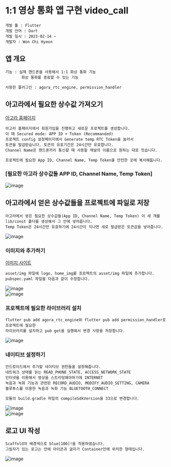 # 1:1 영상 통화 앱 구현 video_call

```
개발 툴 : Flutter
개발 언어 : Dart
개발 일시 : 2023-02-14 ~
개발자 : Won Chi Hyeon
```

## 앱 개요
```
기능 : 실제 핸드폰을 사용해서 1:1 화상 통화 기능
       화상 통화를 종료할 수 있는 기능
       
사용한 플러그인 : agora_rtc_engine, permission_handler
```

## 아고라에서 필요한 상수값 가져오기
[아고라 홈페이지](https://www.agora.io)
```
아고라 홈페이지에서 회원가입을 진행하고 새로운 프로젝트를 생성합니다.
이 때 Secured mode: APP ID + Token (Recommanded)
프로젝트 config 설정페이지에서 Generate temp RTC Token을 눌러서
토큰을 발급받습니다. 토큰의 유효기간은 24시간만 유효합니다.
Channel Name은 핸드폰끼리 통신할 때 사용할 채널의 이름으로 원하는 대로 짓습니다.

프로젝트에 필요한 App ID, Channel Name, Temp Token을 안전한 곳에 복사해둡니다.
```
### [필요한 아고라 상수값들 APP ID, Channel Name, Temp Token]
![image](https://user-images.githubusercontent.com/58906858/218630843-183c655b-3f89-47d5-ab80-65ace56ace58.png)

## 아고라에서 얻은 상수값들을 프로젝트에 파일로 저장
```
아고라에서 얻은 필요한 상수값들(App ID, Channel Name, Temp Token) 이 세 개를
lib/const 폴더를 생성해서 그 안에 넣어줍니다.
Temp Token은 24시간만 유효하기에 24시간이 지나면 새로 발급받은 토큰값을 넣어줍니다.
```
![image](https://user-images.githubusercontent.com/58906858/218631335-7db9254d-340d-4f6b-ae16-96a718ed0c83.png)

### 이미지와 추가하기
[이미지 사이트](https://github.com/codefactory-co/golden-rabbit-flutter-novice/tree/main/ch12/video_call)
```
asset/img 파일에 logo, home_img를 프로젝트의 asset/img 파일에 추가합니다.
pubspec.yaml 파일을 다음과 같이 수정합니다.
```
![image](https://user-images.githubusercontent.com/58906858/218633292-9766f420-d87c-42ac-9ced-7e41fc9d2091.png)   
![image](https://user-images.githubusercontent.com/58906858/218633251-e6b14f0b-e217-40d9-b0cb-13805d2c19e6.png)

### 프로젝트에 필요한 라이브러리 설치
```
flutter pub add agora_rtc_engine와 flutter pub add permission_handler로 프로젝트에 필요한
라이브러리를 설치하고 pub get을 실행해서 변경 사항을 저장합니다.
```
![image](https://user-images.githubusercontent.com/58906858/218633476-c4d0a614-8279-45af-b8c7-d247f434e924.png)

### 네이티브 설정하기
```
안드로이드에서 추가할 네이티브 권한들을 설정해줍니다.
네트워크 상태를 읽는 READ_PHONE_STATE, ACCESS_NETWORK_STATE
인터넷을 이용해서 영상을 스트리밍해야하기에 INTERNET
녹음과 녹화 기능과 관련된 RECORD_AUDIO, MODIFY_AUDIO_SETTING, CAMERA
블루투스를 이용한 녹음과 녹화 기능 BLUETOOTH_CONNECT

모듈의 build.gradle 파일의 compileSdkVersion을 33으로 변경합니다.
```
![image](https://user-images.githubusercontent.com/58906858/218634687-f29f4206-00b2-4715-bc90-a61695d2f33b.png)   
![image](https://user-images.githubusercontent.com/58906858/218634663-16be9e8b-c23a-435e-aae5-bf822fc1677b.png)

## 로고 UI 작성
```
Scaffold의 배경색으로 blue[100]!을 적용하였습니다.
그림자가 있는 로고는 안에 아이콘과 글자가 Container안에 위치한 형태입니다.
```
![image](https://user-images.githubusercontent.com/58906858/218936962-ea1358ca-63b0-4009-8e8e-e043f6c25e3f.png)

